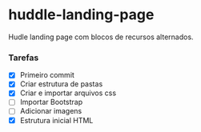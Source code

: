 # huddle-landing-page
Hudle landing page com blocos de recursos alternados.

### Tarefas 

- [X] Primeiro commit 
- [X] Criar estrutura de pastas
- [X] Criar e importar arquivos css
- [ ] Importar Bootstrap
- [ ] Adicionar imagens 
- [X] Estrutura inicial HTML
